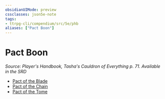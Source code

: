 ```yaml
---
obsidianUIMode: preview
cssclasses: json5e-note
tags:
- ttrpg-cli/compendium/src/5e/phb
aliases: ["Pact Boon"]
---
```

# Pact Boon
*Source: Player's Handbook, Tasha's Cauldron of Everything p. 71. Available in the <span title='Systems Reference Document (5.2)'>SRD</span>* 

- [Pact of the Blade](/CLI/optional-features/pact-of-the-blade.md)
- [Pact of the Chain](/CLI/optional-features/pact-of-the-chain.md)
- [Pact of the Tome](/CLI/optional-features/pact-of-the-tome.md)